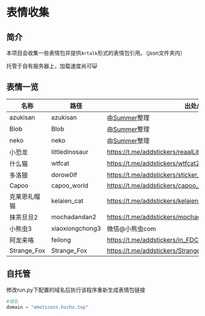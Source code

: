 # 表情收集

## 简介

本项目会收集一些表情包并提供`Artalk`形式的表情包引用。（json文件夹内）

托管于自有服务器上，加载速度尚可😺

## 表情一览

| 名称         | 路径           | 出处/来源                                                    |
| ------------ | -------------- | ------------------------------------------------------------ |
| azukisan     | azukisan       | 由[Summer](https://www.flyalready.cn/)整理                   |
| Blob         | Blob           | 由[Summer](https://www.flyalready.cn/)整理                   |
| neko         | neko           | 由[Summer](https://www.flyalready.cn/)整理                   |
| 小恐龙       | littledinosaur | https://t.me/addstickers/reaalLittleDinosaurHD               |
| 什么猫       | wtfcat         | https://t.me/addstickers/wtfcat2                             |
| 多洛狼       | dorow0lf   | https://t.me/addstickers/sticker_6f2be407_by_moe_sticker_bot |
| Capoo        | capoo_world    | https://t.me/addstickers/capoo_world123_by_moe_sticker_bot   |
| 克莱恩礼帽猫 | kelaien_cat    | https://t.me/addstickers/kelaien_cat_by_moe_sticker_bot      |
| 抹茶旦旦2    | mochadandan2   | https://t.me/addstickers/mochadandan2                        |
| 小熊虫3 | xiaoxiongchong3 | 微信@小熊虫com |
| 阿龙来咯 | feilong | https://t.me/addstickers/in_FDCFDC_by_NaiDrawBot |
| Strange_Fox | Strange_Fox | https://t.me/addstickers/Strange_Fox_by_moe_sticker_bot |

## 自托管

修改run.py下配置的域名后执行该程序重新生成表情包链接

```python
#域名
domain = "emoticons.hzchu.top"
```

